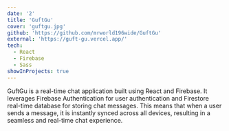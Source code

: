 ```yaml
---
date: '2'
title: 'GuftGu'
cover: 'guftgu.jpg'
github: 'https://github.com/mrworld196wide/GuftGu'
external: 'https://guft-gu.vercel.app/'
tech:
  - React
  - Firebase
  - Sass
showInProjects: true
---
```


GuftGu is a real-time chat application built using React and Firebase. It leverages Firebase Authentication for user authentication and Firestore real-time database for storing chat messages. This means that when a user sends a message, it is instantly synced across all devices, resulting in a seamless and real-time chat experience.
